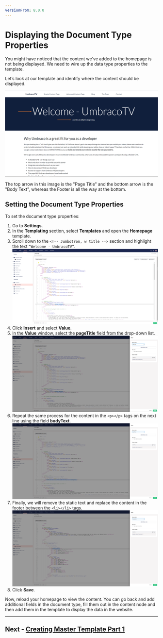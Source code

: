 ```yaml
---
versionFrom: 8.0.0
---
```

# Displaying the Document Type Properties

You might have noticed that the content we've added to the homepage is not being displayed. We need to wire up the data type properties to the template.  

Let’s look at our template and identify where the content should be displayed.

![Where our Data Properties Content Should be Output](images/figure-17-where-our-data-fields-go-v8.png)

The top arrow in this image is the "Page Title" and the bottom arrow is the "Body Text", whereas the Footer is all the way at the bottom.

## Setting the Document Type Properties

To set the document type properties:

1. Go to **Settings**.
2. In the **Templating** section, select **Templates** and open the **Homepage** template.
3. Scroll down to the `<!-- Jumbotron, w title -->` section and highlight the text `“Welcome - UmbracoTV”`.
    ![Preparing to replace the hardcoded text with an Umbraco Page Field](images/figure-18-replace-hardcoded-text-with-umbraco-page-field-v8.png)
4. Click **Insert** and select **Value**.
5. In the **Value** window, select the **pageTitle** field from the drop-down list.
    ![Umbraco Page Field](images/figure-19-umbraco-page-field-v8.png)
6. Repeat the same process for the content in the `<p></p>` tags on the next line using the field **bodyText**.
    ![Replacing the bodyText with the Umbraco Page Field](images/figure-20-replace-bodytext-with-page-field-v8.png)
7. Finally, we will remove the static text and replace the content in the footer between the `<li></li>` tags.
    ![Replacing the Footer Text with the relevant Umbraco Page Field](images/figure-21-footer-text-v8.png)
8. Click **Save**.

Now, reload your homepage to view the content. You can go back and add additional fields in the document type, fill them out in the content node and then add them in the template to display the data in the website.

---

## Next - [Creating Master Template Part 1](../Creating-Master-Template-Part-1)
